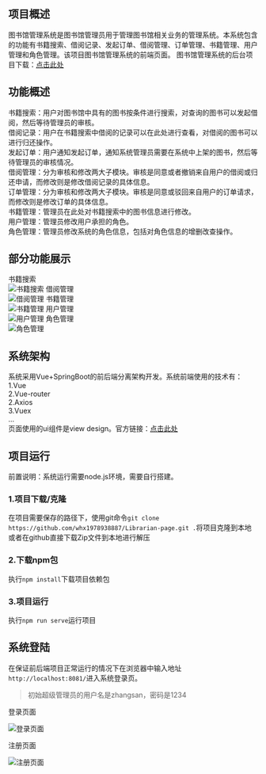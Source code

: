 ## 项目概述

图书馆管理系统是图书馆管理员用于管理图书馆相关业务的管理系统。本系统包含的功能有书籍搜索、借阅记录、发起订单、借阅管理、订单管理、书籍管理、用户管理和角色管理。该项目图书馆管理系统的前端页面。 
图书馆管理系统的后台项目下载：[点击此处](https://github.com/whx1978938887/Librarian-server)

## 功能概述

书籍搜索：用户对图书馆中具有的图书按条件进行搜索，对查询的图书可以发起借阅，然后等待管理员的审核。  
借阅记录：用户在书籍搜索中借阅的记录可以在此处进行查看，对借阅的图书可以进行归还操作。  
发起订单：用户通知发起订单，通知系统管理员需要在系统中上架的图书，然后等待管理员的审核情况。  
借阅管理：分为审核和修改两大子模块。审核是同意或者撤销来自用户的借阅或归还申请，而修改则是修改借阅记录的具体信息。  
订单管理：分为审核和修改两大子模块。审核是同意或驳回来自用户的订单请求，而修改则是修改订单的具体信息。  
书籍管理：管理员在此处对书籍搜索中的图书信息进行修改。  
用户管理：管理员修改用户承担的角色。  
角色管理：管理员修改系统的角色信息，包括对角色信息的增删改查操作。  

## 部分功能展示

书籍搜索  
![书籍搜索](http://wuhaixuan.top/bookSearch.png)
借阅管理  
![借阅管理](http://wuhaixuan.top/borrowManage.png)
书籍管理  
![书籍管理](http://wuhaixuan.top/bookManage.png)
用户管理  
![用户管理](http://wuhaixuan.top/userManage.png)
角色管理  
![角色管理](http://wuhaixuan.top/roleManage.png)

## 系统架构

系统采用Vue+SpringBoot的前后端分离架构开发。系统前端使用的技术有：  
1.Vue  
2.Vue-router  
2.Axios  
3.Vuex  
...  
页面使用的ui组件是view design。官方链接：[点击此处](https://www.iviewui.com/view-ui-plus/guide/introduce)  


## 项目运行

前置说明：系统运行需要node.js环境，需要自行搭建。

### 1.项目下载/克隆  

在项目需要保存的路径下，使用git命令`git clone https://github.com/whx1978938887/Librarian-page.git .`将项目克隆到本地  
或者在github直接下载Zip文件到本地进行解压   

### 2.下载npm包  
执行`npm install`下载项目依赖包

### 3.项目运行
执行`npm run serve`运行项目

## 系统登陆
在保证前后端项目正常运行的情况下在浏览器中输入地址`http://localhost:8081/`进入系统登录页。
> 初始超级管理员的用户名是zhangsan，密码是1234  

登录页面

![登录页面](http://wuhaixuan.top/librarian/login.png)

注册页面

![注册页面](http://wuhaixuan.top/librarian/register.png)